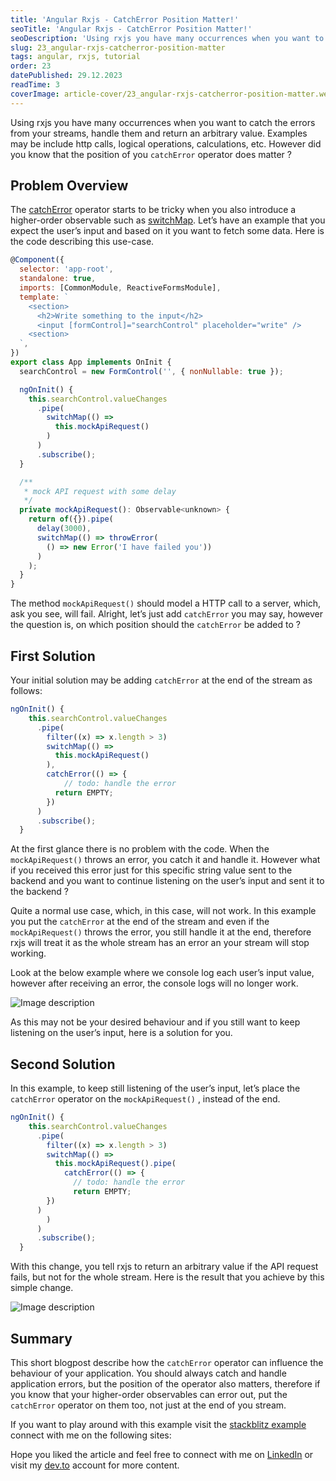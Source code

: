 ```yaml
---
title: 'Angular Rxjs - CatchError Position Matter!'
seoTitle: 'Angular Rxjs - CatchError Position Matter!'
seoDescription: 'Using rxjs you have many occurrences when you want to catch the errors from your streams, handle them...'
slug: 23_angular-rxjs-catcherror-position-matter
tags: angular, rxjs, tutorial
order: 23
datePublished: 29.12.2023
readTime: 3
coverImage: article-cover/23_angular-rxjs-catcherror-position-matter.webp
---
```


Using rxjs you have many occurrences when you want to catch the errors from your streams, handle them and return an arbitrary value. Examples may be include http calls, logical operations, calculations, etc. However did you know that the position of you `catchError` operator does matter ?

## Problem Overview

The [catchError](https://rxjs.dev/api/operators/catchError) operator starts to be tricky when you also introduce a higher-order observable such as [switchMap](https://rxjs.dev/api/operators/switchMap). Let’s have an example that you expect the user’s input and based on it you want to fetch some data. Here is the code describing this use-case.

```jsx
@Component({
  selector: 'app-root',
  standalone: true,
  imports: [CommonModule, ReactiveFormsModule],
  template: `
    <section>
      <h2>Write something to the input</h2>
      <input [formControl]="searchControl" placeholder="write" />
    <section>
  `,
})
export class App implements OnInit {
  searchControl = new FormControl('', { nonNullable: true });

  ngOnInit() {
    this.searchControl.valueChanges
      .pipe(
        switchMap(() =>
          this.mockApiRequest()
        )
      )
      .subscribe();
  }

  /**
   * mock API request with some delay
   */
  private mockApiRequest(): Observable<unknown> {
    return of({}).pipe(
      delay(3000),
      switchMap(() => throwError(
        () => new Error('I have failed you'))
      )
    );
  }
}
```

The method `mockApiRequest()` should model a HTTP call to a server, which, ask you see, will fail. Alright, let’s just add `catchError` you may say, however the question is, on which position should the `catchError` be added to ?

## First Solution

Your initial solution may be adding `catchError` at the end of the stream as follows:

```jsx
ngOnInit() {
    this.searchControl.valueChanges
      .pipe(
        filter((x) => x.length > 3)
        switchMap(() =>
          this.mockApiRequest()
        ),
        catchError(() => {
			// todo: handle the error
          return EMPTY;
        })
      )
      .subscribe();
  }
```

At the first glance there is no problem with the code. When the `mockApiRequest()` throws an error, you catch it and handle it. However what if you received this error just for this specific string value sent to the backend and you want to continue listening on the user’s input and sent it to the backend ?

Quite a normal use case, which, in this case, will not work. In this example you put the `catchError` at the end of the stream and even if the `mockApiRequest()` throws the error, you still handle it at the end, therefore rxjs will treat it as the whole stream has an error an your stream will stop working.

Look at the below example where we console log each user’s input value, however after receiving an error, the console logs will no longer work.

![Image description](https://dev-to-uploads.s3.amazonaws.com/uploads/articles/ogfuh5ly4596thc6aurh.gif)

As this may not be your desired behaviour and if you still want to keep listening on the user’s input, here is a solution for you.

## Second Solution

In this example, to keep still listening of the user’s input, let’s place the `catchError` operator on the `mockApiRequest()` , instead of the end.

```jsx
ngOnInit() {
    this.searchControl.valueChanges
      .pipe(
        filter((x) => x.length > 3)
        switchMap(() =>
          this.mockApiRequest().pipe(
	        catchError(() => {
	          // todo: handle the error
              return EMPTY;
	    })
	  )
        )
      )
      .subscribe();
  }
```

With this change, you tell rxjs to return an arbitrary value if the API request fails, but not for the whole stream. Here is the result that you achieve by this simple change.

![Image description](https://dev-to-uploads.s3.amazonaws.com/uploads/articles/ivtw4iucv0if4n2f609a.gif)

## Summary

This short blogpost describe how the `catchError` operator can influence the behaviour of your application. You should always catch and handle application errors, but the position of the operator also matters, therefore if you know that your higher-order observables can error out, put the `catchError` operator on them too, not just at the end of you stream.

If you want to play around with this example visit the [stackblitz example](https://stackblitz.com/edit/stackblitz-starters-kfhtfs) connect with me on the following sites:

Hope you liked the article and feel free to connect with me on [LinkedIn](https://www.linkedin.com/in/eduard-krivanek) or visit my [dev.to](https://dev.to/krivanek06) account for more content.

